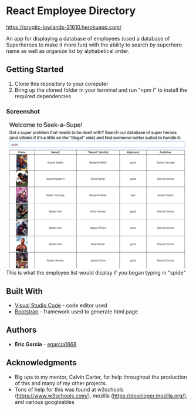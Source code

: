 # React Employee Directory

https://cryptic-lowlands-31610.herokuapp.com/

An app for displaying a database of employees (used a database of Superheroes to make it more fun) with the ability to search by superhero name as well as organize list by alphabetical order. 

## Getting Started

1. Clone this repository to your computer
2. Bring up the cloned folder in your terminal and run "npm i" to install the required dependencies

### Screenshot

![Screenshot!](/public/SeekASupe.png?raw=true "Screenshot of how the employee list is displayed")
This is what the employee list would display if you began typing in "spide"


## Built With

* [Visual Studio Code](https://code.visualstudio.com/) - code editor used
* [Bootstrap](https://getbootstrap.com/) - framework used to generate html page

## Authors

* **Eric Garcia** - [egarcia1868](https://github.com/egarcia1868)

## Acknowledgments

* Big ups to my mentor, Calvin Carter, for help throughout the production of this and many of my other projects.
* Tons of help for this was found at w3schools (https://www.w3schools.com/), mozilla (https://developer.mozilla.org/), and various googleables